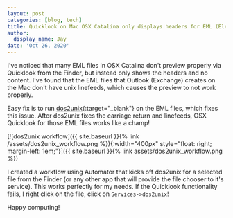 ```yaml
---
layout: post
categories: [blog, tech]
title: Quicklook on Mac OSX Catalina only displays headers for EML (Electronic Mail) files
author:
  display_name: Jay
date: 'Oct 26, 2020'
---
```


I've noticed that many EML files in OSX Catalina don't preview properly via Quicklook from the Finder, but instead only shows the headers and no content.  I've found that the EML files that Outlook (Exchange) creates on the Mac don't have unix linefeeds, which causes the preview to not work properly.

Easy fix is to run [dos2unix](https://waterlan.home.xs4all.nl/dos2unix.html){:target="_blank"} on the EML files, which fixes this issue.  After dos2unix fixes the carriage return and linefeeds, OSX Quicklook for those EML files works like a champ!

[![dos2unix workflow]({{ site.baseurl }}{% link /assets/dos2unix_workflow.png %}){:width="400px" style="float: right; margin-left: 1em;"}]({{ site.baseurl }}{% link assets/dos2unix_workflow.png %})

I created a workflow using Automator that kicks off dos2unix for a selected file from the Finder (or any other app that will provide the file chooser to it's service).  This works perfectly for my needs.  If the Quicklook functionality fails, I right click on the file, click on ```Services->dos2unix```!

Happy computing!
